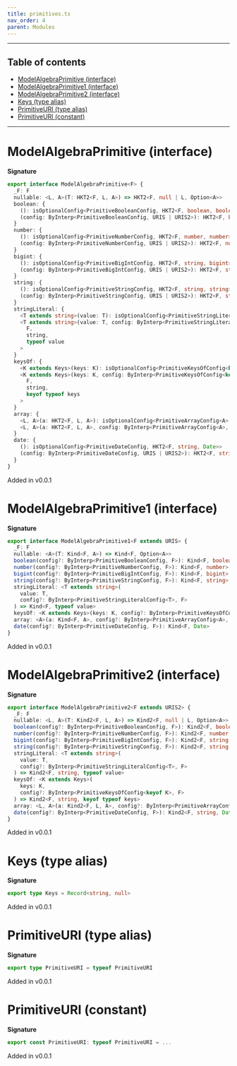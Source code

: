 ```yaml
---
title: primitives.ts
nav_order: 4
parent: Modules
---
```


---

<h2 class="text-delta">Table of contents</h2>

- [ModelAlgebraPrimitive (interface)](#modelalgebraprimitive-interface)
- [ModelAlgebraPrimitive1 (interface)](#modelalgebraprimitive1-interface)
- [ModelAlgebraPrimitive2 (interface)](#modelalgebraprimitive2-interface)
- [Keys (type alias)](#keys-type-alias)
- [PrimitiveURI (type alias)](#primitiveuri-type-alias)
- [PrimitiveURI (constant)](#primitiveuri-constant)

---

# ModelAlgebraPrimitive (interface)

**Signature**

```ts
export interface ModelAlgebraPrimitive<F> {
  _F: F
  nullable: <L, A>(T: HKT2<F, L, A>) => HKT2<F, null | L, Option<A>>
  boolean: {
    (): isOptionalConfig<PrimitiveBooleanConfig, HKT2<F, boolean, boolean>>
    (config: ByInterp<PrimitiveBooleanConfig, URIS | URIS2>): HKT2<F, boolean, boolean>
  }
  number: {
    (): isOptionalConfig<PrimitiveNumberConfig, HKT2<F, number, number>>
    (config: ByInterp<PrimitiveNumberConfig, URIS | URIS2>): HKT2<F, number, number>
  }
  bigint: {
    (): isOptionalConfig<PrimitiveBigIntConfig, HKT2<F, string, bigint>>
    (config: ByInterp<PrimitiveBigIntConfig, URIS | URIS2>): HKT2<F, string, bigint>
  }
  string: {
    (): isOptionalConfig<PrimitiveStringConfig, HKT2<F, string, string>>
    (config: ByInterp<PrimitiveStringConfig, URIS | URIS2>): HKT2<F, string, string>
  }
  stringLiteral: {
    <T extends string>(value: T): isOptionalConfig<PrimitiveStringLiteralConfig<T>, HKT2<F, string, typeof value>>
    <T extends string>(value: T, config: ByInterp<PrimitiveStringLiteralConfig<T>, URIS | URIS2>): HKT2<
      F,
      string,
      typeof value
    >
  }
  keysOf: {
    <K extends Keys>(keys: K): isOptionalConfig<PrimitiveKeysOfConfig<keyof K>, HKT2<F, string, keyof typeof keys>>
    <K extends Keys>(keys: K, config: ByInterp<PrimitiveKeysOfConfig<keyof K>, URIS | URIS2>): HKT2<
      F,
      string,
      keyof typeof keys
    >
  }
  array: {
    <L, A>(a: HKT2<F, L, A>): isOptionalConfig<PrimitiveArrayConfig<A>, HKT2<F, Array<L>, Array<A>>>
    <L, A>(a: HKT2<F, L, A>, config: ByInterp<PrimitiveArrayConfig<A>, URIS | URIS2>): HKT2<F, Array<L>, Array<A>>
  }
  date: {
    (): isOptionalConfig<PrimitiveDateConfig, HKT2<F, string, Date>>
    (config: ByInterp<PrimitiveDateConfig, URIS | URIS2>): HKT2<F, string, Date>
  }
}
```

Added in v0.0.1

# ModelAlgebraPrimitive1 (interface)

**Signature**

```ts
export interface ModelAlgebraPrimitive1<F extends URIS> {
  _F: F
  nullable: <A>(T: Kind<F, A>) => Kind<F, Option<A>>
  boolean(config?: ByInterp<PrimitiveBooleanConfig, F>): Kind<F, boolean>
  number(config?: ByInterp<PrimitiveNumberConfig, F>): Kind<F, number>
  bigint(config?: ByInterp<PrimitiveBigIntConfig, F>): Kind<F, bigint>
  string(config?: ByInterp<PrimitiveStringConfig, F>): Kind<F, string>
  stringLiteral: <T extends string>(
    value: T,
    config?: ByInterp<PrimitiveStringLiteralConfig<T>, F>
  ) => Kind<F, typeof value>
  keysOf: <K extends Keys>(keys: K, config?: ByInterp<PrimitiveKeysOfConfig<keyof K>, F>) => Kind<F, keyof typeof keys>
  array: <A>(a: Kind<F, A>, config?: ByInterp<PrimitiveArrayConfig<A>, F>) => Kind<F, Array<A>>
  date(config?: ByInterp<PrimitiveDateConfig, F>): Kind<F, Date>
}
```

Added in v0.0.1

# ModelAlgebraPrimitive2 (interface)

**Signature**

```ts
export interface ModelAlgebraPrimitive2<F extends URIS2> {
  _F: F
  nullable: <L, A>(T: Kind2<F, L, A>) => Kind2<F, null | L, Option<A>>
  boolean(config?: ByInterp<PrimitiveBooleanConfig, F>): Kind2<F, boolean, boolean>
  number(config?: ByInterp<PrimitiveNumberConfig, F>): Kind2<F, number, number>
  bigint(config?: ByInterp<PrimitiveBigIntConfig, F>): Kind2<F, string, bigint>
  string(config?: ByInterp<PrimitiveStringConfig, F>): Kind2<F, string, string>
  stringLiteral: <T extends string>(
    value: T,
    config?: ByInterp<PrimitiveStringLiteralConfig<T>, F>
  ) => Kind2<F, string, typeof value>
  keysOf: <K extends Keys>(
    keys: K,
    config?: ByInterp<PrimitiveKeysOfConfig<keyof K>, F>
  ) => Kind2<F, string, keyof typeof keys>
  array: <L, A>(a: Kind2<F, L, A>, config?: ByInterp<PrimitiveArrayConfig2<L, A>, F>) => Kind2<F, Array<L>, Array<A>>
  date(config?: ByInterp<PrimitiveDateConfig, F>): Kind2<F, string, Date>
}
```

Added in v0.0.1

# Keys (type alias)

**Signature**

```ts
export type Keys = Record<string, null>
```

Added in v0.0.1

# PrimitiveURI (type alias)

**Signature**

```ts
export type PrimitiveURI = typeof PrimitiveURI
```

Added in v0.0.1

# PrimitiveURI (constant)

**Signature**

```ts
export const PrimitiveURI: typeof PrimitiveURI = ...
```

Added in v0.0.1
